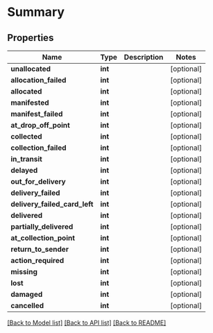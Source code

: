 # Summary

## Properties
Name | Type | Description | Notes
------------ | ------------- | ------------- | -------------
**unallocated** | **int** |  | [optional] 
**allocation_failed** | **int** |  | [optional] 
**allocated** | **int** |  | [optional] 
**manifested** | **int** |  | [optional] 
**manifest_failed** | **int** |  | [optional] 
**at_drop_off_point** | **int** |  | [optional] 
**collected** | **int** |  | [optional] 
**collection_failed** | **int** |  | [optional] 
**in_transit** | **int** |  | [optional] 
**delayed** | **int** |  | [optional] 
**out_for_delivery** | **int** |  | [optional] 
**delivery_failed** | **int** |  | [optional] 
**delivery_failed_card_left** | **int** |  | [optional] 
**delivered** | **int** |  | [optional] 
**partially_delivered** | **int** |  | [optional] 
**at_collection_point** | **int** |  | [optional] 
**return_to_sender** | **int** |  | [optional] 
**action_required** | **int** |  | [optional] 
**missing** | **int** |  | [optional] 
**lost** | **int** |  | [optional] 
**damaged** | **int** |  | [optional] 
**cancelled** | **int** |  | [optional] 

[[Back to Model list]](../README.md#documentation-for-models) [[Back to API list]](../README.md#documentation-for-api-endpoints) [[Back to README]](../README.md)


